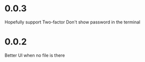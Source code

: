 # 0.0.3
Hopefully support Two-factor
Don't show password in the terminal

# 0.0.2
Better UI when no file is there
